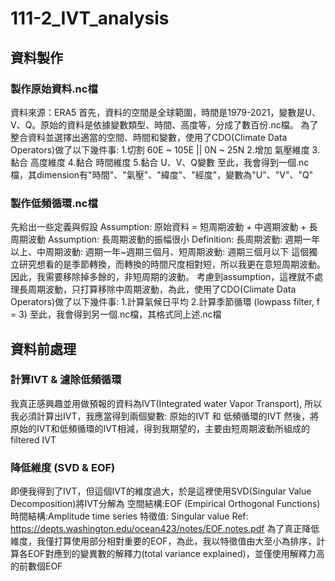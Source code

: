 # 111-2_IVT_analysis

## 資料製作

### 製作原始資料.nc檔
資料來源：ERA5
首先，資料的空間是全球範圍，時間是1979-2021，變數是U、V、Q。原始的資料是依據變數類型、時間、高度等，分成了數百份.nc檔。
為了整合資料並選擇出適當的空間、時間和變數，使用了CDO(Climate Data Operators)做了以下幾件事:
1.切割 60E ~ 105E || 0N ~ 25N
2.增加 氣壓維度
3.黏合 高度維度
4.黏合 時間維度
5.黏合 U、V、Q變數
至此，我會得到一個.nc檔，其dimension有"時間"、"氣壓"、"緯度"、"經度"，變數為"U"、"V"、"Q"

### 製作低頻循環.nc檔
先給出一些定義與假設
Assumption: 原始資料 = 短周期波動 + 中週期波動 + 長周期波動
Assumption: 長周期波動的振幅很小
Definition: 長周期波動: 週期一年以上、中周期波動: 週期一年~週期三個月、短周期波動: 週期三個月以下
這個獨立研究想看的是季節轉換，而轉換的時間尺度相對短，所以我更在意短周期波動。因此，我需要移除掉多餘的，非短周期的波動。
考慮到assumption，這裡就不處理長周期波動，只打算移除中周期波動，為此，使用了CDO(Climate Data Operators)做了以下幾件事:
1.計算氣候日平均
2.計算季節循環 (lowpass filter, f = 3)
至此，我會得到另一個.nc檔，其格式同上述.nc檔

## 資料前處理

### 計算IVT & 濾除低頻循環
我真正感興趣並用做預報的資料為IVT(Integrated water Vapor Transport), 所以我必須計算出IVT，我應當得到兩個變數: 原始的IVT 和 低頻循環的IVT
然後，將原始的IVT和低頻循環的IVT相減，得到我期望的，主要由短周期波動所組成的filtered IVT

### 降低維度 (SVD & EOF)
即便我得到了IVT，但這個IVT的維度過大，於是這裡使用SVD(Singular Value Decomposition)將IVT分解為
空間結構:EOF (Empirical Orthogonal Functions)
時間結構:Amplitude time series
特徵值: Singular value
Ref: https://depts.washington.edu/ocean423/notes/EOF.notes.pdf
為了真正降低維度，我僅打算使用部分相對重要的EOF，為此，我以特徵值由大至小為排序，計算各EOF對應到的變異數的解釋力(total variance explained)，並僅使用解釋力高的前數個EOF





